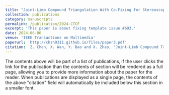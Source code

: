 ```yaml
---
title: "Joint-Limb Compound Triangulation With Co-Fixing for Stereoscopic Human Pose Estimation"
collection: publications
category: manuscripts
permalink: /publication/2024-CTCF
excerpt: 'This paper is about fixing template issue #693.'
date: 2024-06-06
venue: 'IEEE Transactions on Multimedia'
paperurl: 'http://chzh9311.github.io/files/paper3.pdf'
citation: 'Z. Chen, X. Wan, Y. Bao and X. Zhao, "Joint-Limb Compound Triangulation With Co-Fixing for Stereoscopic Human Pose Estimation," in IEEE Transactions on Multimedia, doi: 10.1109/TMM.2024.3410514. keywords: {Three-dimensional displays;Estimation;Pose estimation;Compounds;Stereo image processing;Feature extraction;Vectors;human pose estimation;triangulation;machine learning},'
---
```


The contents above will be part of a list of publications, if the user clicks the link for the publication than the contents of section will be rendered as a full page, allowing you to provide more information about the paper for the reader. When publications are displayed as a single page, the contents of the above "citation" field will automatically be included below this section in a smaller font.

